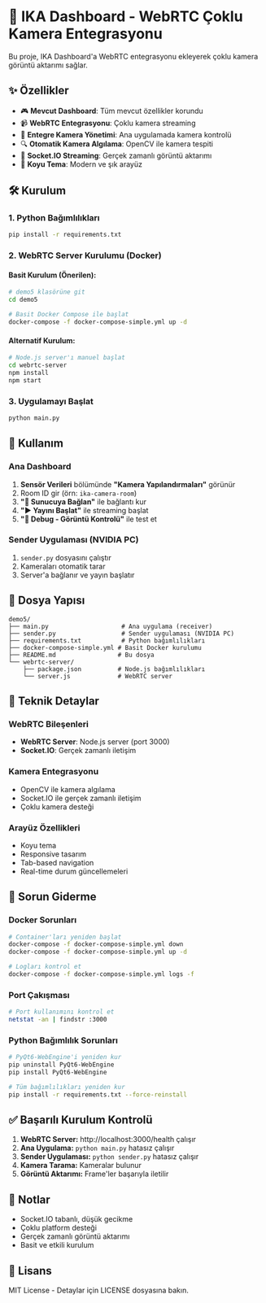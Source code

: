 # 🎥 IKA Dashboard - WebRTC Çoklu Kamera Entegrasyonu

Bu proje, IKA Dashboard'a WebRTC entegrasyonu ekleyerek çoklu kamera görüntü aktarımı sağlar.

## ✨ Özellikler

- 🎮 **Mevcut Dashboard**: Tüm mevcut özellikler korundu
- 📹 **WebRTC Entegrasyonu**: Çoklu kamera streaming
- 🎥 **Entegre Kamera Yönetimi**: Ana uygulamada kamera kontrolü
- 🔍 **Otomatik Kamera Algılama**: OpenCV ile kamera tespiti
- 📡 **Socket.IO Streaming**: Gerçek zamanlı görüntü aktarımı
- 🎨 **Koyu Tema**: Modern ve şık arayüz

## 🛠️ Kurulum

### 1. Python Bağımlılıkları
```bash
pip install -r requirements.txt
```

### 2. WebRTC Server Kurulumu (Docker)

#### Basit Kurulum (Önerilen):
```bash
# demo5 klasörüne git
cd demo5

# Basit Docker Compose ile başlat
docker-compose -f docker-compose-simple.yml up -d
```

#### Alternatif Kurulum:
```bash
# Node.js server'ı manuel başlat
cd webrtc-server
npm install
npm start
```

### 3. Uygulamayı Başlat
```bash
python main.py
```

## 🚀 Kullanım

### Ana Dashboard
1. **Sensör Verileri** bölümünde **"Kamera Yapılandırmaları"** görünür
2. Room ID gir (örn: `ika-camera-room`)
3. **"🔌 Sunucuya Bağlan"** ile bağlantı kur
4. **"▶️ Yayını Başlat"** ile streaming başlat
5. **"🐛 Debug - Görüntü Kontrolü"** ile test et

### Sender Uygulaması (NVIDIA PC)
1. `sender.py` dosyasını çalıştır
2. Kameraları otomatik tarar
3. Server'a bağlanır ve yayın başlatır

## 📁 Dosya Yapısı

```
demo5/
├── main.py                    # Ana uygulama (receiver)
├── sender.py                  # Sender uygulaması (NVIDIA PC)
├── requirements.txt           # Python bağımlılıkları
├── docker-compose-simple.yml # Basit Docker kurulumu
├── README.md                 # Bu dosya
└── webrtc-server/
    ├── package.json          # Node.js bağımlılıkları
    └── server.js             # WebRTC server
```

## 🔧 Teknik Detaylar

### WebRTC Bileşenleri
- **WebRTC Server**: Node.js server (port 3000)
- **Socket.IO**: Gerçek zamanlı iletişim

### Kamera Entegrasyonu
- OpenCV ile kamera algılama
- Socket.IO ile gerçek zamanlı iletişim
- Çoklu kamera desteği

### Arayüz Özellikleri
- Koyu tema
- Responsive tasarım
- Tab-based navigation
- Real-time durum güncellemeleri

## 🐛 Sorun Giderme

### Docker Sorunları
```bash
# Container'ları yeniden başlat
docker-compose -f docker-compose-simple.yml down
docker-compose -f docker-compose-simple.yml up -d

# Logları kontrol et
docker-compose -f docker-compose-simple.yml logs -f
```

### Port Çakışması
```bash
# Port kullanımını kontrol et
netstat -an | findstr :3000
```

### Python Bağımlılık Sorunları
```bash
# PyQt6-WebEngine'i yeniden kur
pip uninstall PyQt6-WebEngine
pip install PyQt6-WebEngine

# Tüm bağımlılıkları yeniden kur
pip install -r requirements.txt --force-reinstall
```

## ✅ Başarılı Kurulum Kontrolü

1. **WebRTC Server:** http://localhost:3000/health çalışır
2. **Ana Uygulama:** `python main.py` hatasız çalışır
3. **Sender Uygulaması:** `python sender.py` hatasız çalışır
4. **Kamera Tarama:** Kameralar bulunur
5. **Görüntü Aktarımı:** Frame'ler başarıyla iletilir

## 📝 Notlar

- Socket.IO tabanlı, düşük gecikme
- Çoklu platform desteği
- Gerçek zamanlı görüntü aktarımı
- Basit ve etkili kurulum

## 📄 Lisans

MIT License - Detaylar için LICENSE dosyasına bakın.

